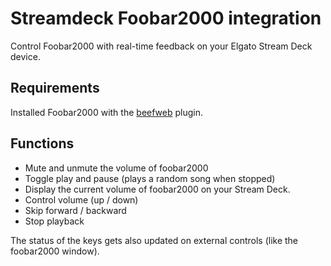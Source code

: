 # Streamdeck Foobar2000 integration

Control Foobar2000 with real-time feedback on your Elgato Stream Deck device.

## Requirements

Installed Foobar2000 with the [beefweb](https://www.foobar2000.org/components/view/foo_beefweb) plugin.

## Functions

- Mute and unmute the volume of foobar2000
- Toggle play and pause (plays a random song when stopped)
- Display the current volume of foobar2000 on your Stream Deck.
- Control volume (up / down)
- Skip forward / backward
- Stop playback

The status of the keys gets also updated on external controls (like the foobar2000 window).
